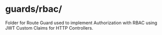 # guards/rbac/
Folder for Route Guard used to implement Authorization with RBAC using JWT Custom Claims for HTTP Controllers.